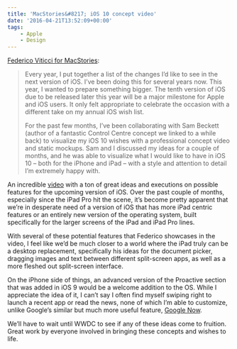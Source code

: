```yaml
---
title: 'MacStories&#8217; iOS 10 concept video'
date: '2016-04-21T13:52:09+00:00'
tags:
    - Apple
    - Design
---
```


[Federico Viticci for MacStories](https://www.macstories.net/stories/ios-10-wishes/):

> Every year, I put together a list of the changes I’d like to see in the next version of iOS. I’ve been doing this for several years now. This year, I wanted to prepare something bigger. The tenth version of iOS due to be released later this year will be a major milestone for Apple and iOS users. It only felt appropriate to celebrate the occasion with a different take on my annual iOS wish list.
> 
>  For the past few months, I’ve been collaborating with Sam Beckett (author of a fantastic Control Centre concept we linked to a while back) to visualize my iOS 10 wishes with a professional concept video and static mockups. Sam and I discussed my ideas for a couple of months, and he was able to visualize what I would like to have in iOS 10 – both for the iPhone and iPad – with a style and attention to detail I’m extremely happy with.

An incredible [video](https://youtu.be/J2VcbT4Pgdk) with a ton of great ideas and executions on possible features for the upcoming version of iOS. Over the past couple of months, especially since the iPad Pro hit the scene, it’s become pretty apparent that we’re in desperate need of a version of iOS that has more iPad centric features or an entirely new version of the operating system, built specifically for the larger screens of the iPad and iPad Pro lines.

With several of these potential features that Federico showcases in the video, I feel like we’d be much closer to a world where the iPad truly can be a desktop replacement, specifically his ideas for the document picker, dragging images and text between different split-screen apps, as well as a more fleshed out split-screen interface.

On the iPhone side of things, an advanced version of the Proactive section that was added in iOS 9 would be a welcome addition to the OS. While I appreciate the idea of it, I can’t say I often find myself swiping right to launch a recent app or read the news, none of which I’m able to customize, unlike Google’s similar but much more useful feature, [Google Now](https://en.wikipedia.org/wiki/Google_Now).

We’ll have to wait until WWDC to see if any of these ideas come to fruition. Great work by everyone involved in bringing these concepts and wishes to life.
